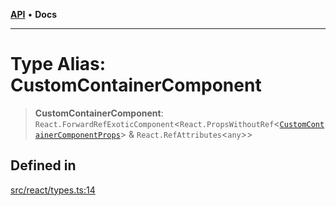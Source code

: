 [**API**](../../API.md) • **Docs**

***

# Type Alias: CustomContainerComponent

> **CustomContainerComponent**: `React.ForwardRefExoticComponent`\<`React.PropsWithoutRef`\<[`CustomContainerComponentProps`](../interfaces/CustomContainerComponentProps.md)\> & `React.RefAttributes`\<`any`\>\>

## Defined in

[src/react/types.ts:14](https://github.com/inokawa/virtua/blob/da030dacd100511f676477a3b0a55aed96ffd083/src/react/types.ts#L14)
